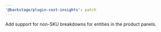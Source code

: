 ```yaml
---
'@backstage/plugin-cost-insights': patch
---
```


Add support for non-SKU breakdowns for entities in the product panels.
